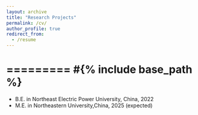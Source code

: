 ```yaml
---
layout: archive
title: "Research Projects"
permalink: /cv/
author_profile: true
redirect_from:
  - /resume
---
```

=========
#{% include base_path %}
==========
* B.E. in Northeast Electric Power University, China, 2022
* M.E. in Northeastern University,China, 2025 (expected)
